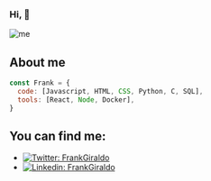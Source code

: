 ### Hi,  👋
![me](https://user-images.githubusercontent.com/91082676/178071002-ef24a1bf-2a5c-4cfd-a95a-9896f04eda3c.png)

## About me
```javascript
const Frank = {
  code: [Javascript, HTML, CSS, Python, C, SQL],
  tools: [React, Node, Docker],
}
```
## You can find me:
- [![Twitter: FrankGiraldo](https://img.shields.io/twitter/follow/Frankgiraldoa?style=social)](https://twitter.com/Frankgiraldoa)
- [![Linkedin: FrankGiraldo](https://img.shields.io/badge/-frankgiraldoarango-blue?style=flat-square&logo=Linkedin&logoColor=white&link=https://www.linkedin.com/in/frank-giraldo-arango-090b69224/)](https://www.linkedin.com/in/frank-giraldo-arango-090b69224/)

<!--
**fyga10/fyga10** is a ✨ _special_ ✨ repository because its `README.md` (this file) appears on your GitHub profile.


